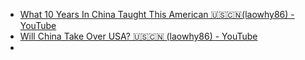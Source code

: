 - [What 10 Years In China Taught This American 🇺🇸🇨🇳(laowhy86) - YouTube](https://www.youtube.com/watch?v=YBiE8Rh6PJc)
- [Will China Take Over USA? 🇺🇸🇨🇳 (laowhy86) - YouTube](https://www.youtube.com/watch?v=8-W7AAPb8ck&t=14s)
-